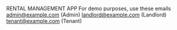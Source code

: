 RENTAL MANAGEMENT APP 
For demo purposes, use these emails
    admin@example.com (Admin)
    landlord@example.com (Landlord)
    tenant@example.com (Tenant)


             